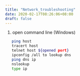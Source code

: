 ```yaml
---
title: "Network_troubleshooting"
date: 2020-02-17T08:26:06+08:00
draft: false
---
```


1. open command line (Windows)
```bash
   ping host
   tracert host
   telnet host ${opened port}
   ipconfig /all to lookup dns
   ping dns ip
   nslookup 
   type ip 
```

